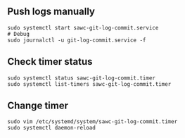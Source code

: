 ## Push logs manually
```
sudo systemctl start sawc-git-log-commit.service
# Debug
sudo journalctl -u git-log-commit.service -f
```

## Check timer status
```
sudo systemctl status sawc-git-log-commit.timer
sudo systemctl list-timers sawc-git-log-commit.timer
```

## Change timer
```
sudo vim /etc/systemd/system/sawc-git-log-commit.timer
sudo systemctl daemon-reload
```

